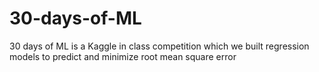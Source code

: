 # 30-days-of-ML
30 days of ML is a Kaggle in class competition which we built regression models to predict and minimize root mean square error       

